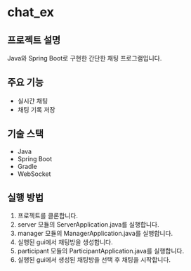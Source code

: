 # chat_ex

## 프로젝트 설명
Java와 Spring Boot로 구현한 간단한 채팅 프로그램입니다.

## 주요 기능
- 실시간 채팅
- 채팅 기록 저장

## 기술 스택
- Java
- Spring Boot
- Gradle
- WebSocket

## 실행 방법
1. 프로젝트를 클론합니다.
2. server 모듈의 ServerApplication.java를 실행합니다.
3. manager 모듈의 ManagerApplication.java를 실행합니다.
4. 실행된 gui에서 채팅방을 생성합니다.
5. participant 모듈의 ParticipantApplication.java를 실행합니다.
6. 실행된 gui에서 생성된 채팅방을 선택 후 채팅을 시작합니다.